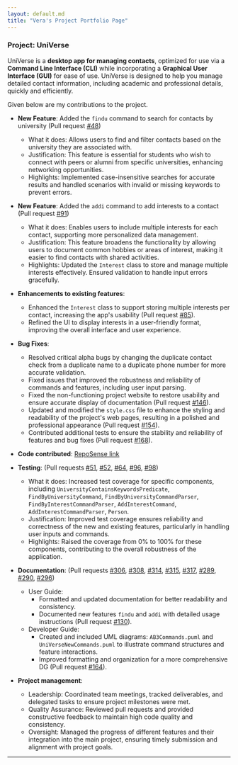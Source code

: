 ```yaml
---
layout: default.md
title: "Vera's Project Portfolio Page"
---
```


### Project: UniVerse

UniVerse is a **desktop app for managing contacts**, optimized for use via a **Command Line Interface (CLI)**
while incorporating a **Graphical User Interface (GUI)** for ease of use. UniVerse is designed to help you manage
detailed contact information, including academic and professional details, quickly and efficiently.

Given below are my contributions to the project.

* **New Feature**: Added the `findu` command to search for contacts by university (Pull request [\#48](https://github.com/AY2425S1-CS2103T-T17-1/tp/pull/48))
    * What it does: Allows users to find and filter contacts based on the university they are associated with.
    * Justification: This feature is essential for students who wish to connect with peers or alumni from specific universities, enhancing networking opportunities.
    * Highlights: Implemented case-insensitive searches for accurate results and handled scenarios with invalid or missing keywords to prevent errors.

* **New Feature**: Added the `addi` command to add interests to a contact (Pull request [\#91](https://github.com/AY2425S1-CS2103T-T17-1/tp/pull/91))
    * What it does: Enables users to include multiple interests for each contact, supporting more personalized data management.
    * Justification: This feature broadens the functionality by allowing users to document common hobbies or areas of interest, making it easier to find contacts with shared activities.
    * Highlights: Updated the `Interest` class to store and manage multiple interests effectively. Ensured validation to handle input errors gracefully.

* **Enhancements to existing features**:
    * Enhanced the `Interest` class to support storing multiple interests per contact, increasing the app's usability (Pull request [\#85](https://github.com/AY2425S1-CS2103T-T17-1/tp/pull/85)).
    * Refined the UI to display interests in a user-friendly format, improving the overall interface and user experience.

* **Bug Fixes**:
    * Resolved critical alpha bugs by changing the duplicate contact check from a duplicate name to a duplicate phone number for more accurate validation.
    * Fixed issues that improved the robustness and reliability of commands and features, including user input parsing.
    * Fixed the non-functioning project website to restore usability and ensure accurate display of documentation (Pull request [\#146](https://github.com/AY2425S1-CS2103T-T17-1/tp/pull/146)).
    * Updated and modified the `style.css` file to enhance the styling and readability of the project's web pages, resulting in a polished and professional appearance (Pull request [\#154](https://github.com/AY2425S1-CS2103T-T17-1/tp/pull/154)).
    * Contributed additional tests to ensure the stability and reliability of features and bug fixes (Pull request [\#168](https://github.com/AY2425S1-CS2103T-T17-1/tp/pull/168)).

* **Code contributed**: [RepoSense link](https://nus-cs2103-ay2425s1.github.io/tp-dashboard/?search=&sort=groupTitle&sortWithin=title&timeframe=commit&mergegroup=&groupSelect=groupByRepos&breakdown=true&checkedFileTypes=docs~functional-code~test-code~other&since=2024-09-20&tabOpen=true&tabType=authorship&tabAuthor=verakohh&tabRepo=AY2425S1-CS2103T-T17-1/tp%5Bmaster%5D&authorshipIsMergeGroup=false&authorshipFileTypes=docs~functional-code~test-code~other&authorshipIsBinaryFileTypeChecked=false&authorshipIsIgnoredFilesChecked=false)

* **Testing**: (Pull requests [\#51](https://github.com/AY2425S1-CS2103T-T17-1/tp/pull/51), [\#52](https://github.com/AY2425S1-CS2103T-T17-1/tp/pull/52), [\#64](https://github.com/AY2425S1-CS2103T-T17-1/tp/pull/64), [\#96](https://github.com/AY2425S1-CS2103T-T17-1/tp/pull/96), [\#98](https://github.com/AY2425S1-CS2103T-T17-1/tp/pull/98))
  * What it does: Increased test coverage for specific components, including `UniversityContainsKeywordsPredicate`, `FindByUniversityCommand`, `FindByUniversityCommandParser`, `FindByInterestCommandParser`, `AddInterestCommand`, `AddInterestCommandParser`, `Person`.
  * Justification: Improved test coverage ensures reliability and correctness of the new and existing features, particularly in handling user inputs and commands.
  * Highlights: Raised the coverage from 0% to 100% for these components, contributing to the overall robustness of the application.

* **Documentation**: (Pull requests [\#306](https://github.com/AY2425S1-CS2103T-T17-1/tp/pull/306), [\#308](https://github.com/AY2425S1-CS2103T-T17-1/tp/pull/308), [\#314](https://github.com/AY2425S1-CS2103T-T17-1/tp/pull/314), [\#315](https://github.com/AY2425S1-CS2103T-T17-1/tp/pull/315), [\#317](https://github.com/AY2425S1-CS2103T-T17-1/tp/pull/317), [\#289](https://github.com/AY2425S1-CS2103T-T17-1/tp/pull/289), [\#290](https://github.com/AY2425S1-CS2103T-T17-1/tp/pull/290), [\#296](https://github.com/AY2425S1-CS2103T-T17-1/tp/pull/296))
    * User Guide:
        * Formatted and updated documentation for better readability and consistency. 
        * Documented new features `findu` and `addi` with detailed usage instructions (Pull request [\#130](https://github.com/AY2425S1-CS2103T-T17-1/tp/pull/130)).
    * Developer Guide:
        * Created and included UML diagrams: `AB3Commands.puml` and `UniVerseNewCommands.puml` to illustrate command structures and feature interactions.
        * Improved formatting and organization for a more comprehensive DG (Pull request [\#164](https://github.com/AY2425S1-CS2103T-T17-1/tp/pull/164)).

* **Project management**:
    * Leadership: Coordinated team meetings, tracked deliverables, and delegated tasks to ensure project milestones were met.
    * Quality Assurance: Reviewed pull requests and provided constructive feedback to maintain high code quality and consistency.
    * Oversight: Managed the progress of different features and their integration into the main project, ensuring timely submission and alignment with project goals.

---
